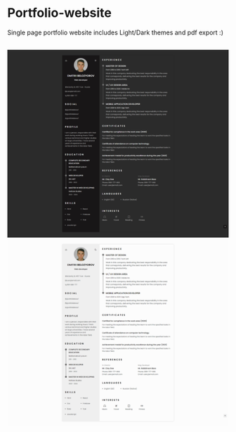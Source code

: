 # Portfolio-website

Single page portfolio website includes Light/Dark themes and pdf export :)


<br>
<img src="https://github.com/whitelakeouf/Portfolio-website/blob/main/portfolio-preview_dark.jpg" width="800px">
</br>
<img src="https://github.com/whitelakeouf/Portfolio-website/blob/main/portfolio-preview_light.jpg" width="800px">
